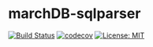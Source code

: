 # marchDB-sqlparser

[![Build Status](https://travis-ci.org/waldoweng/marchDB-sqlparser.svg?branch=master)](https://travis-ci.org/waldoweng/marchDB-sqlparser)
[![codecov](https://codecov.io/gh/waldoweng/marchDB-sqlparser/badge.svg)](https://codecov.io/gh/waldoweng/marchDB-sqlparser)
[![License: MIT](https://img.shields.io/badge/License-MIT-yellow.svg)](https://opensource.org/licenses/MIT)